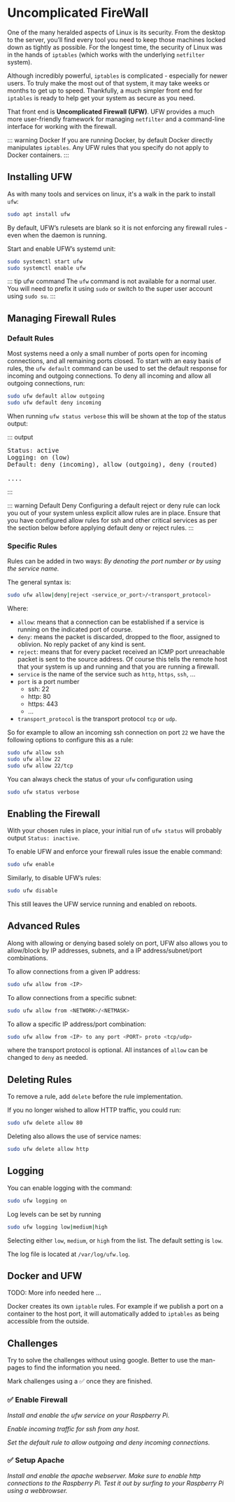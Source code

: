# Uncomplicated FireWall

One of the many heralded aspects of Linux is its security. From the desktop to the server, you’ll find every tool you need to keep those machines locked down as tightly as possible. For the longest time, the security of Linux was in the hands of `iptables` (which works with the underlying `netfilter` system).

Although incredibly powerful, `iptables` is complicated - especially for newer users. To truly make the most out of that system, it may take weeks or months to get up to speed. Thankfully, a much simpler front end for `iptables` is ready to help get your system as secure as you need.

That front end is **Uncomplicated Firewall (UFW)**. UFW provides a much more user-friendly framework for managing `netfilter` and a command-line interface for working with the firewall.

::: warning Docker
If you are running Docker, by default Docker directly manipulates `iptables`. Any UFW rules that you specify do not apply to Docker containers.
:::

## Installing UFW

As with many tools and services on linux, it's a walk in the park to install `ufw`:

```bash
sudo apt install ufw
```

By default, UFW’s rulesets are blank so it is not enforcing any firewall rules - even when the daemon is running.

Start and enable UFW’s systemd unit:

```bash
sudo systemctl start ufw
sudo systemctl enable ufw
```

::: tip ufw command
The `ufw` command is not available for a normal user. You will need to prefix it using `sudo` or switch to the super user account using `sudo su`.
:::

## Managing Firewall Rules

### Default Rules

Most systems need a only a small number of ports open for incoming connections, and all remaining ports closed. To start with an easy basis of rules, the `ufw default` command can be used to set the default response for incoming and outgoing connections. To deny all incoming and allow all outgoing connections, run:

```bash
sudo ufw default allow outgoing
sudo ufw default deny incoming
```

When running `ufw status verbose` this will be shown at the top of the status output:

::: output
<pre>
Status: active
Logging: on (low)
Default: deny (incoming), allow (outgoing), deny (routed)

....
</pre>
:::

::: warning Default Deny
Configuring a default reject or deny rule can lock you out of your system unless explicit allow rules are in place. Ensure that you have configured allow rules for ssh and other critical services as per the section below before applying default deny or reject rules.
:::

### Specific Rules

Rules can be added in two ways: *By denoting the port number or by using the service name.*

The general syntax is:

```bash
sudo ufw allow|deny|reject <service_or_port>/<transport_protocol>
```

Where:

* `allow`: means that a connection can be established if a service is running on the indicated port of course.
* `deny`: means the packet is discarded, dropped to the floor, assigned to oblivion. No reply packet of any kind is sent.
* `reject`: means that for every packet received an ICMP port unreachable packet is sent to the source address. Of course this tells the remote host that your system is up and running and that you are running a firewall.
* `service` is the name of the service such as `http`, `https`, `ssh`, ...
* `port` is a port number
  * ssh: 22
  * http: 80
  * https: 443
  * ...
* `transport_protocol` is the transport protocol `tcp` or `udp`.

So for example to allow an incoming ssh connection on port `22` we have the following options to configure this as a rule:

```bash
sudo ufw allow ssh
sudo ufw allow 22
sudo ufw allow 22/tcp
```

You can always check the status of your `ufw` configuration using

```bash
sudo ufw status verbose
```

## Enabling the Firewall

With your chosen rules in place, your initial run of `ufw status` will probably output `Status: inactive`.

To enable UFW and enforce your firewall rules issue the enable command:

```bash
sudo ufw enable
```

Similarly, to disable UFW’s rules:

```bash
sudo ufw disable
```

This still leaves the UFW service running and enabled on reboots.

## Advanced Rules

Along with allowing or denying based solely on port, UFW also allows you to allow/block by IP addresses, subnets, and a IP address/subnet/port combinations.

To allow connections from a given IP address:

```bash
sudo ufw allow from <IP>
```

To allow connections from a specific subnet:

```bash
sudo ufw allow from <NETWORK>/<NETMASK>
```

To allow a specific IP address/port combination:

```bash
sudo ufw allow from <IP> to any port <PORT> proto <tcp/udp>
```

where the transport protocol is optional. All instances of `allow` can be changed to `deny` as needed.

## Deleting Rules

To remove a rule, add `delete` before the rule implementation.

If you no longer wished to allow HTTP traffic, you could run:

```bash
sudo ufw delete allow 80
```

Deleting also allows the use of service names:

```bash
sudo ufw delete allow http
```

## Logging

You can enable logging with the command:

```bash
sudo ufw logging on
```

Log levels can be set by running

```bash
sudo ufw logging low|medium|high
```

Selecting either `low`, `medium`, or `high` from the list. The default setting is `low`.

The log file is located at `/var/log/ufw.log`.

## Docker and UFW

TODO: More info needed here ...

Docker creates its own `iptable` rules. For example if we publish a port on a container to the host port, it will automatically added to `iptables` as being accessible from the outside.

## Challenges

Try to solve the challenges without using google. Better to use the man-pages to find the information you need.

Mark challenges using a ✅ once they are finished.

### ✅ Enable Firewall

*Install and enable the ufw service on your Raspberry Pi.*

*Enable incoming traffic for ssh from any host.*

*Set the default rule to allow outgoing and deny incoming connections.*

### ✅ Setup Apache

*Install and enable the apache webserver. Make sure to enable http connections to the Raspberry Pi. Test it out by surfing to your Raspberry Pi using a webbrowser.*
